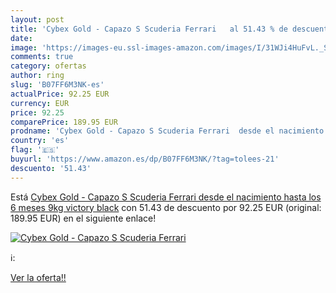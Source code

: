 ```yaml
---
layout: post
title: 'Cybex Gold - Capazo S Scuderia Ferrari   al 51.43 % de descuento'
date: 
image: 'https://images-eu.ssl-images-amazon.com/images/I/31WJi4HuFvL._SL200_.jpg'
comments: true
category: ofertas
author: ring
slug: 'B07FF6M3NK-es'
actualPrice: 92.25 EUR
currency: EUR
price: 92.25
comparePrice: 189.95 EUR
prodname: 'Cybex Gold - Capazo S Scuderia Ferrari  desde el nacimiento hasta los 6 meses  9kg   victory black'
country: 'es'
flag: '🇪🇸'
buyurl: 'https://www.amazon.es/dp/B07FF6M3NK/?tag=tolees-21'
descuento: '51.43'
---
```


Está [Cybex Gold - Capazo S Scuderia Ferrari  desde el nacimiento hasta los 6 meses  9kg   victory black](https://www.amazon.es/dp/B07FF6M3NK/?tag=tolees-21) con 51.43 de descuento por 92.25 EUR (original: 189.95 EUR) en el siguiente enlace!

[![Cybex Gold - Capazo S Scuderia Ferrari  ](https://images-eu.ssl-images-amazon.com/images/I/31WJi4HuFvL._SL200_.jpg)](https://www.amazon.es/dp/B07FF6M3NK/?tag=tolees-21)

ℹ️:


[Ver la oferta!!](https://www.amazon.es/dp/B07FF6M3NK/?tag=tolees-21)
